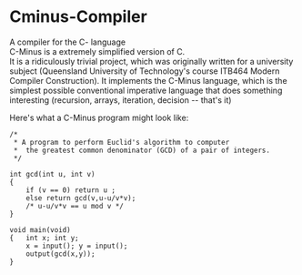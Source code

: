 # Cminus-Compiler

A compiler for the C- language </br>
C-Minus is a extremely simplified version of C.</br>
It is a ridiculously trivial  project, which was originally written for a university subject (Queensland University of Technology's course ITB464 Modern Compiler Construction). It implements the C-Minus language, which is the simplest possible conventional imperative language that does something interesting (recursion, arrays, iteration, decision -- that's it)

Here's what a C-Minus program might look like:

    /*
     * A program to perform Euclid's algorithm to computer
     *  the greatest common denominator (GCD) of a pair of integers. 
     */
    
    int gcd(int u, int v)
    {
        if (v == 0) return u ;
        else return gcd(v,u-u/v*v);
        /* u-u/v*v == u mod v */
    }
    
    void main(void)
    {   int x; int y;
        x = input(); y = input();
        output(gcd(x,y));
    }
    
